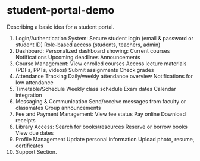 # student-portal-demo
Describing a basic idea for a student portal.
1. Login/Authentication System:
  Secure student login (email & password or student ID)
  Role-based access (students, teachers, admin)
2. Dashboard:
  Personalized dashboard showing:
  Current courses
  Notifications
  Upcoming deadlines
  Announcements
3. Course Management:
  View enrolled courses
  Access lecture materials (PDFs, PPTs, videos)
  Submit assignments
  Check grades
4. Attendance Tracking
  Daily/weekly attendance overview
  Notifications for low attendance
5. Timetable/Schedule
   Weekly class schedule
   Exam dates
   Calendar integration
6. Messaging & Communication
   Send/receive messages from faculty or classmates
   Group announcements
7. Fee and Payment Management:
   View fee status
   Pay online
   Download receipts
8. Library Access:
   Search for books/resources
   Reserve or borrow books
   View due dates
9. Profile Management
   Update personal information
   Upload photo, resume, certificates
10. Support Section.
